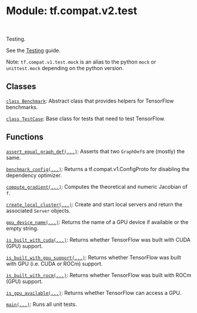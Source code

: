 <div itemscope itemtype="http://developers.google.com/ReferenceObject">
<meta itemprop="name" content="tf.compat.v2.test" />
<meta itemprop="path" content="Stable" />
</div>

# Module: tf.compat.v2.test


<table class="tfo-notebook-buttons tfo-api" align="left">
</table>



Testing.


See the [Testing](https://tensorflow.org/api_docs/python/tf/test) guide.

Note: `tf.compat.v1.test.mock` is an alias to the python `mock` or
`unittest.mock` depending on the python version.

## Classes

[`class Benchmark`](../../../tf/test/Benchmark.md): Abstract class that provides helpers for TensorFlow benchmarks.

[`class TestCase`](../../../tf/test/TestCase.md): Base class for tests that need to test TensorFlow.

## Functions

[`assert_equal_graph_def(...)`](../../../tf/test/assert_equal_graph_def.md): Asserts that two `GraphDef`s are (mostly) the same.

[`benchmark_config(...)`](../../../tf/test/benchmark_config.md): Returns a tf.compat.v1.ConfigProto for disabling the dependency optimizer.

[`compute_gradient(...)`](../../../tf/test/compute_gradient.md): Computes the theoretical and numeric Jacobian of `f`.

[`create_local_cluster(...)`](../../../tf/test/create_local_cluster.md): Create and start local servers and return the associated `Server` objects.

[`gpu_device_name(...)`](../../../tf/test/gpu_device_name.md): Returns the name of a GPU device if available or the empty string.

[`is_built_with_cuda(...)`](../../../tf/test/is_built_with_cuda.md): Returns whether TensorFlow was built with CUDA (GPU) support.

[`is_built_with_gpu_support(...)`](../../../tf/test/is_built_with_gpu_support.md): Returns whether TensorFlow was built with GPU (i.e. CUDA or ROCm) support.

[`is_built_with_rocm(...)`](../../../tf/test/is_built_with_rocm.md): Returns whether TensorFlow was built with ROCm (GPU) support.

[`is_gpu_available(...)`](../../../tf/test/is_gpu_available.md): Returns whether TensorFlow can access a GPU.

[`main(...)`](../../../tf/test/main.md): Runs all unit tests.

